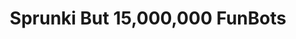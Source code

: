---
slug: sprunki-but-15000000-funbots-2032
title: Sprunki But 15,000,000 FunBots
description: "Sprunki But 15,000,000 FunBots is an exciting online game. Play for free directly in your browser!"
icon: /images/popular_mods/Sprunki But 15,000,000 FunBots.png
url: https://wowtbc.net/sprunkin/funbot150k/index.html
previewImage: /images/popular_mods/Sprunki But 15,000,000 FunBots.png
type: popular mods

# SEO配置
seo:
  title: "Sprunki But 15,000,000 FunBots - Play Free Online Game | Fun Browser Games"
  description: "Sprunki But 15,000,000 FunBots - Play this fun online game for free in your browser. No download required!"
  ogImage: "/images/popular_mods/Sprunki But 15,000,000 FunBots.png"
  keywords: "sprunki-but-15000000-funbots-2032, online game, browser game, free game, popular mods game, play online"

videoUrls:
  - https://www.youtube.com/embed/example1
  - https://www.youtube.com/embed/example2

whyPlay:
  title: "Why Play Sprunki But 15,000,000 FunBots?"
  items:
    - "Immersive Gameplay: Sprunki But 15,000,000 FunBots offers an engaging and immersive gaming experience that will keep you entertained for hours"
    - "Challenging Levels: Test your skills with increasingly difficult challenges and obstacles"
    - "Beautiful Graphics: Enjoy stunning visuals and smooth animations that bring the game world to life"
    - "Regular Updates: New content and features are added regularly to keep the game fresh and exciting"
    - "Free to Play: Experience all the fun without spending a penny"
    - "Community Features: Connect with other players, share strategies, and compete for high scores"
    - "Cross-Platform: Play on any device with a web browser, no downloads required"

features:
  title: "Key Features of Sprunki But 15,000,000 FunBots"
  image: "/images/popular_mods/Sprunki But 15,000,000 FunBots.png"
  items:
    - "Intuitive Controls: Easy to learn controls make Sprunki But 15,000,000 FunBots accessible for players of all skill levels"
    - "Multiple Game Modes: Enjoy various gameplay options that provide different challenges and experiences"
    - "Character Customization: Personalize your gaming experience with unique characters and items"
    - "Achievement System: Complete special tasks to earn rewards and recognition"
    - "Leaderboards: Compete with players worldwide and see who can achieve the highest scores"

characteristics:
  title: "Game Characteristics"
  image: "/images/popular_mods/Sprunki But 15,000,000 FunBots.png"
  items:
    - "Genre: Popular mods game with elements of strategy and skill"
    - "Difficulty: Suitable for both casual gamers and those seeking a challenge"
    - "Play Time: Quick sessions or extended gameplay, depending on your preference"
    - "Art Style: Vibrant and engaging visuals that enhance the gaming experience"
    - "Sound Design: Immersive audio that complements the gameplay perfectly"

info: "Sprunki But 15,000,000 FunBots is an exciting online game that offers players a unique and engaging gaming experience. With its intuitive controls, stunning visuals, and challenging gameplay, Sprunki But 15,000,000 FunBots provides hours of entertainment for players of all ages and skill levels. Whether you're looking for a quick gaming session during a break or an extended play session, Sprunki But 15,000,000 FunBots delivers an immersive experience that will keep you coming back for more. The game features multiple levels of increasing difficulty, ensuring that players are constantly challenged as they progress. With regular updates adding new content and features, Sprunki But 15,000,000 FunBots remains fresh and exciting, providing endless entertainment options for its growing community of players."

howToPlayIntro: "Welcome to Sprunki But 15,000,000 FunBots! This guide will walk you through the basics and help you master the game. Whether you're a beginner or looking to improve your skills, these tips and instructions will enhance your gaming experience."

howToPlaySteps:
  - title: "Getting Started"
    description: "Begin your Sprunki But 15,000,000 FunBots adventure by familiarizing yourself with the controls. Use your keyboard or mouse to navigate through the game interface. The tutorial will guide you through the basic mechanics and help you understand the objectives."
  - title: "Understanding the Objectives"
    description: "In Sprunki But 15,000,000 FunBots, your main goal is to progress through levels by completing specific objectives. Each level presents unique challenges that require different strategies and approaches."
  - title: "Mastering the Controls"
    description: "Practice using the controls to improve your precision and reaction time. Sprunki But 15,000,000 FunBots requires quick reflexes and strategic thinking to overcome obstacles and defeat opponents."
  - title: "Utilizing Power-ups"
    description: "Collect power-ups throughout the game to enhance your abilities and overcome difficult challenges. Each power-up offers unique advantages that can be crucial for success."
  - title: "Developing Strategies"
    description: "As you progress in Sprunki But 15,000,000 FunBots, develop effective strategies for different scenarios. Analyze patterns, anticipate challenges, and adapt your approach to maximize your performance."

faq:
  title: "Frequently Asked Questions about Sprunki But 15,000,000 FunBots"
  items:
    - question: "Is Sprunki But 15,000,000 FunBots free to play?"
      answer: "Yes, Sprunki But 15,000,000 FunBots is completely free to play directly in your web browser. No downloads or purchases are required to enjoy the full game experience."
    - question: "Can I play Sprunki But 15,000,000 FunBots on mobile devices?"
      answer: "Yes, Sprunki But 15,000,000 FunBots is optimized for both desktop and mobile play. You can enjoy the game on any device with a web browser and internet connection."
    - question: "Are there any in-game purchases?"
      answer: "While Sprunki But 15,000,000 FunBots is free to play, there may be optional in-game purchases available for cosmetic items or additional features that don't affect core gameplay."
    - question: "How often is Sprunki But 15,000,000 FunBots updated?"
      answer: "The developers regularly update Sprunki But 15,000,000 FunBots with new content, features, and improvements based on player feedback and game performance."
    - question: "Can I play Sprunki But 15,000,000 FunBots offline?"
      answer: "Currently, Sprunki But 15,000,000 FunBots requires an internet connection to play as it's a browser-based online game."
    - question: "Is Sprunki But 15,000,000 FunBots suitable for children?"
      answer: "Yes, Sprunki But 15,000,000 FunBots is designed to be family-friendly and suitable for players of all ages."
    - question: "How do I report bugs or issues?"
      answer: "If you encounter any problems while playing Sprunki But 15,000,000 FunBots, you can report them through the game's support page or contact the developers directly through their website."
    - question: "Still Have Questions?"
      answer: "If you have additional questions about Sprunki But 15,000,000 FunBots that aren't covered in this FAQ, please visit our support center or contact our customer service team for assistance."
---